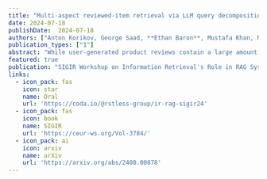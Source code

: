 ```yaml
---
title: "Multi-aspect reviewed-item retrieval via LLM query decomposition and aspect fusion"
date: 2024-07-18
publishDate:  2024-07-18
authors: ["Anton Korikov, George Saad, **Ethan Baron**, Mustafa Khan, Manav Shah and Scott Sanner"]
publication_types: ["1"]
abstract: "While user-generated product reviews contain a large amount of information, their utility in addressing natural language product queries has been limited due to the challenges of aggregating information from multiple low-level sources (reviews) to a higher item level during retrieval. Existing methods for reviewed-item retrieval (RIR), recently implemented by retrieval augmented generation (RAG) driven conversational recommendation systems, typically leverage late fusion (LF) – which computes query-item scores by simply averaging the top-K query-review similarity scores for an item. However, we demonstrate that for multi-aspect queries and multi-aspect items, LF is highly sensitive to the distribution of aspects covered by reviews in terms of aspect frequency and the degree of aspect separation across reviews. To address these LF failures, we propose several novel neural aspect fusion (AF) strategies which include LLM query extraction and generative reranking. Our experiments show that for imbalanced review corpora, AF can improve over LF by a 44% MAP increase from 0.36 ± 0.04 to 0.52 ± 0.04, while achieving equivalent performance for balanced review corpora."
featured: true
publication: "SIGIR Workshop on Information Retrieval's Role in RAG Systems"
links:
  - icon_pack: fas
    icon: star
    name: Oral
    url: 'https://coda.io/@rstless-group/ir-rag-sigir24'
  - icon_pack: fas
    icon: book
    name: SIGIR
    url: 'https://ceur-ws.org/Vol-3784/'
  - icon_pack: ai
    icon: arxiv
    name: arXiv
    url: 'https://arxiv.org/abs/2408.00878'
---
```

